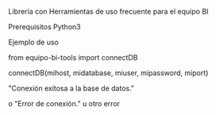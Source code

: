 Librería con Herramientas de uso frecuente para el equipo BI 

Prerequisitos
Python3

Ejemplo de uso

from equipo-bi-tools import connectDB

connectDB(mihost, midatabase, miuser, mipassword, miport)

"Conexión exitosa a la base de datos."

o "Error de conexión." u otro error